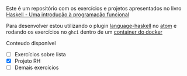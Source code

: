 Este é um repositório com os exercícios e projetos apresentados no livro [Haskell - Uma introdução à programação funcional](https://www.casadocodigo.com.br/products/livro-haskell)

Para desenvolver estou utilizando o plugin [language-haskell](https://atom.io/packages/language-haskell) no [atom](https://atom.io/) e rodando os exercícios no `ghci` dentro de um [container do docker](https://hub.docker.com/_/haskell/)

Conteudo disponível

 - [ ] Exercícios sobre lista
 - [x] Projeto RH
 - [ ] Demais exercícios
